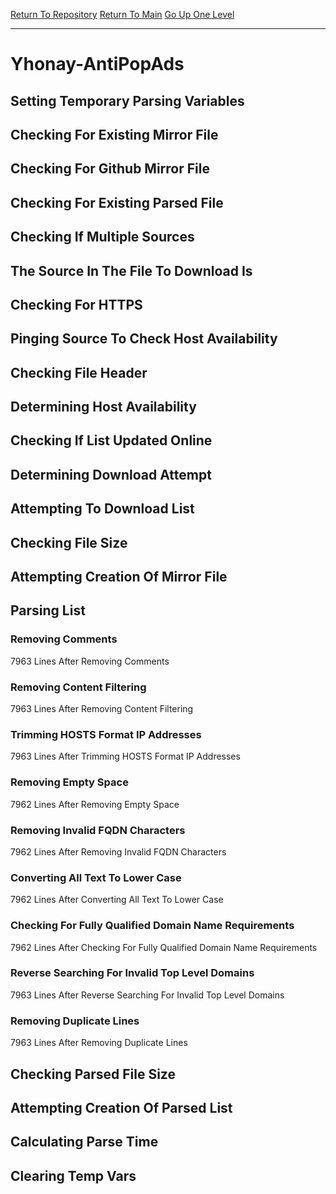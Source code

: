 [Return To Repository](https://github.com/deathbybandaid/piholeparser/)
[Return To Main](https://github.com/deathbybandaid/piholeparser/blob/master/RecentRunLogs/Mainlog.md)
[Go Up One Level](https://github.com/deathbybandaid/piholeparser/blob/master/RecentRunLogs/TopLevelScripts/30-Processing-External-Blacklists.md)
____________________________________
# Yhonay-AntiPopAds
## Setting Temporary Parsing Variables
## Checking For Existing Mirror File
## Checking For Github Mirror File
## Checking For Existing Parsed File
## Checking If Multiple Sources
## The Source In The File To Download Is
## Checking For HTTPS
## Pinging Source To Check Host Availability
## Checking File Header
## Determining Host Availability
## Checking If List Updated Online
## Determining Download Attempt
## Attempting To Download List
## Checking File Size
## Attempting Creation Of Mirror File
## Parsing List
### Removing Comments
7963 Lines After Removing Comments
### Removing Content Filtering
7963 Lines After Removing Content Filtering
### Trimming HOSTS Format IP Addresses
7963 Lines After Trimming HOSTS Format IP Addresses
### Removing Empty Space
7962 Lines After Removing Empty Space
### Removing Invalid FQDN Characters
7962 Lines After Removing Invalid FQDN Characters
### Converting All Text To Lower Case
7962 Lines After Converting All Text To Lower Case
### Checking For Fully Qualified Domain Name Requirements
7962 Lines After Checking For Fully Qualified Domain Name Requirements
### Reverse Searching For Invalid Top Level Domains
7963 Lines After Reverse Searching For Invalid Top Level Domains
### Removing Duplicate Lines
7963 Lines After Removing Duplicate Lines
## Checking Parsed File Size
## Attempting Creation Of Parsed List
## Calculating Parse Time
## Clearing Temp Vars
